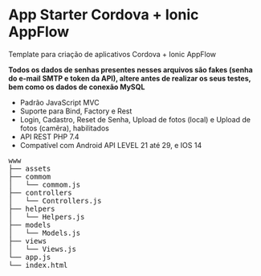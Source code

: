 <h1>App Starter Cordova + Ionic AppFlow</h1>
<p>Template para criação de aplicativos Cordova + Ionic AppFlow</p>
<p><b>Todos os dados de senhas presentes nesses arquivos são fakes (senha do e-mail SMTP e token da API), altere antes de realizar os seus testes, bem como os dados de conexão MySQL </b></p>
<ul>
	<li>Padrão JavaScript MVC</li>
	<li>Suporte para Bind, Factory e Rest</li>
	<li>Login, Cadastro, Reset de Senha, Upload de fotos (local) e Upload de fotos (camêra), habilitados</li>
	<li>API REST PHP 7.4</li>
	<li>Compatível com Android API LEVEL 21 até 29, e IOS 14</li>
</ul>

<pre>
www
├── assets
├── commom
│   └── commom.js
├── controllers
│   └── Controllers.js
├── helpers
│   └── Helpers.js
├── models
│   └── Models.js
├── views
│   └── Views.js
└── app.js
└── index.html
</pre>
